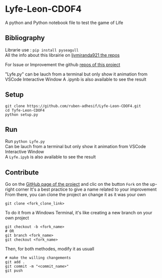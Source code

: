 # Lyfe-Leon-CDOF4
A python and Python notebook file to test the game of Life

## Bibliography
Librarie use : `pip install pyseagull`  
All the info about this librairie on [ljvmiranda921 the repos](https://github.com/ljvmiranda921/seagull.git)  

For Issue or Improvement the github [repos of this project](https://github.com/ruben-adhesif/Lyfe-Leon-CDOF4.git)

"Lyfe.py" can be lauch from a terminal but only show it animation from VSCode Interactive Window
A .ipynb is also available to see the result

## Setup

``` shell
git clone https://github.com/ruben-adhesif/Lyfe-Leon-CDOF4.git
cd Tyfe-Leon-CDOF4
python setup.py
```

## Run

Run `python Lyfe.py`  
Can be lauch from a terminal but only show it animation from VSCode Interactive Window  
A `Lyfe.ipyb` is also available to see the result


## Contribute

Go on the [GitHub page of the project](https://github.com/ruben-adhesif/Lyfe-Leon-CDOF4.git) and clic on the button `Fork` on the up-right corner
It's a best practice to give a name related to your improvement
From there, you can clone the project an change it as it was your own  

```shell
git clone <fork_clone_link>
```

To do it from a Windows Terminal, it's like creating a new branch on your own project

```shell
git checkout -b <fork_name>
# OR
git branch <fork_name>
git checkout <fork_name>
```

Then, for both methodes, modify it as usuall

```shell
# make the willing changements
git add .
git commit -m "<commit_name>"
git push
```